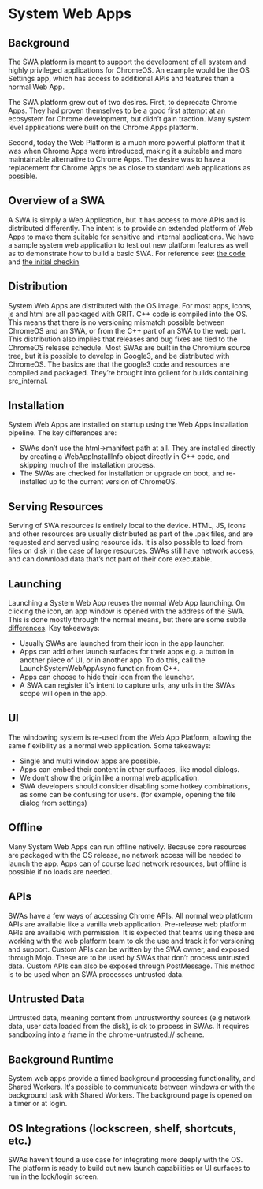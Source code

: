 
# System Web Apps


## Background
The SWA platform is meant to support the development of all system and highly privileged applications for ChromeOS. An example would be the OS Settings app, which has access to additional APIs and features than a normal Web App. 

The SWA platform grew out of two desires. First, to deprecate Chrome Apps. They had proven themselves to be a good first attempt at an ecosystem for Chrome development, but didn’t gain traction. Many system level applications were built on the Chrome Apps platform.

Second, today the Web Platform is a much more powerful platform that it was when Chrome Apps were introduced, making it a suitable and more maintainable alternative to Chrome Apps. The desire was to have a replacement for Chrome Apps be as close to standard web applications as possible.

## Overview of a SWA
A SWA is simply a Web Application, but it has access to more APIs and is distributed differently. The intent is to provide an extended platform of Web Apps to make them suitable for sensitive and internal applications.
We have a sample system web application to test out new platform features as well as to demonstrate how to build a basic SWA. For reference see: [the code](https://source.chromium.org/chromium/chromium/src/+/main:chrome/browser/ash/system_web_apps/apps/sample_system_web_app_info.h) and [the initial checkin](https://chromium-review.googlesource.com/c/chromium/src/+/1956978)

## Distribution
System Web Apps are distributed with the OS image. For most apps, icons, js and html are all packaged with GRIT. C++ code is compiled into the OS. This means that there is no versioning mismatch possible between ChromeOS and an SWA, or from the C++ part of an SWA to the web part. This distribution also implies that releases and bug fixes are tied to the ChromeOS release schedule.
Most SWAs are built in the Chromium source tree, but it is possible to develop in Google3, and be distributed with ChromeOS. The basics are that the google3 code and resources are compiled and packaged. They’re brought into gclient for builds containing src_internal.

## Installation
System Web Apps are installed on startup using the Web Apps installation pipeline. The key differences are:
* SWAs don’t use the html->manifest path at all. They are installed directly by creating a WebAppInstallInfo object directly in C++ code, and skipping much of the installation process.
* The SWAs are checked for installation or upgrade on boot, and re-installed up to the current version of ChromeOS.

## Serving Resources
Serving of SWA resources is entirely local to the device. HTML, JS, icons and other resources are usually distributed as part of the .pak files, and are requested and served using resource ids. It is also possible to load from files on disk in the case of large resources. SWAs still have network access, and can download data that’s not part of their core executable.

## Launching
Launching a System Web App reuses the normal Web App launching. On clicking the icon, an app window is opened with the address of the SWA. This is done mostly through the normal means, but there are some subtle [differences](https://source.chromium.org/chromium/chromium/src/+/master:chrome/browser/ui/web_applications/system_web_app_ui_utils.cc;l=145). Key takeaways:
* Usually SWAs are launched from their icon in the app launcher.
* Apps can add other launch surfaces for their apps e.g. a button in another piece of UI, or in another app. To do this, call the LaunchSystemWebAppAsync function from C++.
* Apps can choose to hide their icon from the launcher.
* A SWA can register it's intent to capture urls, any urls in the SWAs scope will open in the app.

## UI
The windowing system is re-used from the Web App Platform, allowing the same flexibility as a normal web application. Some takeaways:
* Single and multi window apps are possible.
* Apps can embed their content in other surfaces, like modal dialogs.
* We don’t show the origin like a normal web application.
* SWA developers should consider disabling some hotkey combinations, as some can be confusing for users. (for example, opening the file dialog from settings)

## Offline
Many System Web Apps can run offline natively. Because core resources are packaged with the OS release, no network access will be needed to launch the app. Apps can of course load network resources, but offline is possible if no loads are needed.

## APIs
SWAs have a few ways of accessing Chrome APIs. 
All normal web platform APIs are available like a vanilla web application.
Pre-release web platform APIs are available with permission. It is expected that teams using these are working with the web platform team to ok the use and track it for versioning and support.
Custom APIs can be written by the SWA owner, and exposed through Mojo. These are to be used by SWAs that don’t process untrusted data.
Custom APIs can also be exposed through PostMessage. This method is to be used when an SWA processes untrusted data.

## Untrusted Data
Untrusted data, meaning content from untrustworthy sources (e.g network data, user data loaded from the disk), is ok to process in SWAs. It requires sandboxing into a frame in the chrome-untrusted:// scheme.
## Background Runtime
System web apps provide a timed background processing functionality, and Shared Workers. It's possible to communicate between windows or with the background task with Shared Workers. The background page is opened on a timer or at login.

## OS Integrations (lockscreen, shelf, shortcuts, etc.)
SWAs haven’t found a use case for integrating more deeply with the OS. The platform is ready to build out new launch capabilities or UI surfaces to run in the lock/login screen.

